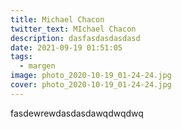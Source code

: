 ```yaml
---
title: Michael Chacon
twitter_text: MIchael Chacon
description: dasfasdasdasdasd
date: 2021-09-19 01:51:05
tags:
  - margen
image: photo_2020-10-19_01-24-24.jpg
cover: photo_2020-10-19_01-24-24.jpg
---
```

fasdewrewdasdasdawqdwqdwq